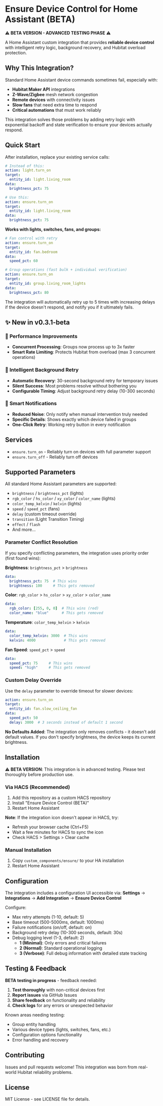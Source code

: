# Ensure Device Control for Home Assistant (BETA)

⚠️ **BETA VERSION - ADVANCED TESTING PHASE** ⚠️

A Home Assistant custom integration that provides **reliable device control** with intelligent retry logic, background recovery, and Hubitat overload protection.

## Why This Integration?

Standard Home Assistant device commands sometimes fail, especially with:
- **Hubitat Maker API** integrations
- **Z-Wave/Zigbee** mesh network congestion
- **Remote devices** with connectivity issues
- **Slow fans** that need extra time to respond
- **Critical automations** that must work reliably

This integration solves those problems by adding retry logic with exponential backoff and state verification to ensure your devices actually respond.

## Quick Start

After installation, replace your existing service calls:

```yaml
# Instead of this:
action: light.turn_on
target:
  entity_id: light.living_room
data:
  brightness_pct: 75

# Use this:
action: ensure.turn_on
target:
  entity_id: light.living_room
data:
  brightness_pct: 75
```

**Works with lights, switches, fans, and groups:**

```yaml
# Fan control with retry
action: ensure.turn_on
target:
  entity_id: fan.bedroom
data:
  speed_pct: 60

# Group operations (fast bulk + individual verification)
action: ensure.turn_on
target:
  entity_id: group.living_room_lights
data:
  brightness_pct: 80
```

The integration will automatically retry up to 5 times with increasing delays if the device doesn't respond, and notify you if it ultimately fails.

## ✨ New in v0.3.1-beta

### 🚀 **Performance Improvements**
- **Concurrent Processing**: Groups now process up to 3x faster
- **Smart Rate Limiting**: Protects Hubitat from overload (max 3 concurrent operations)

### 🧠 **Intelligent Background Retry**
- **Automatic Recovery**: 30-second background retry for temporary issues
- **Silent Success**: Most problems resolve without bothering you
- **Configurable Timing**: Adjust background retry delay (10-300 seconds)

### 🔔 **Smart Notifications**
- **Reduced Noise**: Only notify when manual intervention truly needed
- **Specific Details**: Shows exactly which device failed in groups
- **One-Click Retry**: Working retry button in every notification

## Services

- `ensure.turn_on` - Reliably turn on devices with full parameter support
- `ensure.turn_off` - Reliably turn off devices

## Supported Parameters

All standard Home Assistant parameters are supported:
- `brightness` / `brightness_pct` (lights)
- `rgb_color` / `hs_color` / `xy_color` / `color_name` (lights)
- `color_temp_kelvin` / `kelvin` (lights)
- `speed` / `speed_pct` (fans)
- `delay` (custom timeout override)
- `transition` (Light Transition Timing)
- `effect` / `flash`
- And more...

### Parameter Conflict Resolution

If you specify conflicting parameters, the integration uses priority order (first found wins):

**Brightness**: `brightness_pct` > `brightness`
```yaml
data:
  brightness_pct: 75  # This wins
  brightness: 100     # This gets removed
```

**Color**: `rgb_color` > `hs_color` > `xy_color` > `color_name`
```yaml
data:
  rgb_color: [255, 0, 0]  # This wins (red)
  color_name: "blue"      # This gets removed
```

**Temperature**: `color_temp_kelvin` > `kelvin`
```yaml
data:
  color_temp_kelvin: 3000  # This wins
  kelvin: 4000             # This gets removed
```

**Fan Speed**: `speed_pct` > `speed`
```yaml
data:
  speed_pct: 75     # This wins
  speed: "high"     # This gets removed
```

### Custom Delay Override

Use the `delay` parameter to override timeout for slower devices:

```yaml
action: ensure.turn_on
target:
  entity_id: fan.slow_ceiling_fan
data:
  speed_pct: 50
  delay: 3000  # 3 seconds instead of default 1 second
```

**No Defaults Added**: The integration only removes conflicts - it doesn't add default values. If you don't specify brightness, the device keeps its current brightness.

## Installation

⚠️ **BETA VERSION**: This integration is in advanced testing. Please test thoroughly before production use.

### Via HACS (Recommended)
1. Add this repository as a custom HACS repository
2. Install "Ensure Device Control (BETA)"
3. Restart Home Assistant

**Note**: If the integration icon doesn't appear in HACS, try:
- Refresh your browser cache (Ctrl+F5)
- Wait a few minutes for HACS to sync the icon
- Check HACS > Settings > Clear cache

### Manual Installation
1. Copy `custom_components/ensure/` to your HA installation
2. Restart Home Assistant

## Configuration

The integration includes a configuration UI accessible via:
**Settings** → **Integrations** → **Add Integration** → **Ensure Device Control**

Configure:
- Max retry attempts (1-10, default: 5)
- Base timeout (500-5000ms, default: 1000ms)
- Failure notifications (on/off, default: on)
- Background retry delay (10-300 seconds, default: 30s)
- Debug logging level (1-3, default: 2)
  - **1 (Minimal)**: Only errors and critical failures
  - **2 (Normal)**: Standard operational logging
  - **3 (Verbose)**: Full debug information with detailed state tracking

## Testing & Feedback

**BETA testing in progress** - feedback needed:

1. **Test thoroughly** with non-critical devices first
2. **Report issues** via GitHub Issues
3. **Share feedback** on functionality and reliability
4. **Check logs** for any errors or unexpected behavior

Known areas needing testing:
- Group entity handling
- Various device types (lights, switches, fans, etc.)
- Configuration options functionality
- Error handling and recovery

## Contributing

Issues and pull requests welcome! This integration was born from real-world Hubitat reliability problems.

## License

MIT License - see LICENSE file for details.
